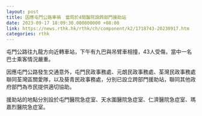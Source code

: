 ```yaml
---
layout: post
title: 因應屯門公路車禍　當局於4間醫院設跨部門援助站
date: 2023-09-17 18:09:30.000000000 +08:00
link: https://news.rthk.hk/rthk/ch/component/k2/1718743-20230917.htm
categories: rthk
---
```


屯門公路往九龍方向近轉車站，下午有九巴與吊臂車相撞，43人受傷，當中一名巴士乘客情況嚴重。

因應屯門公路發生交通意外，屯門民政事務處、元朗民政事務處、荃灣民政事務處聯同荃灣區關愛隊，以及葵青民政事務處，分別已設立跨部門援助站，聯同其他政府部門為市民提供適切協助。

援助站的地點分別設於屯門醫院急症室、天水圍醫院急症室、仁濟醫院急症室、瑪嘉烈醫院急症室。

